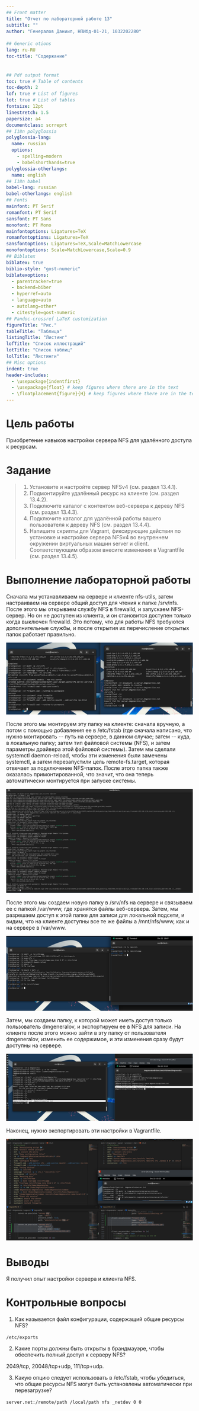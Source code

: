 ```yaml
---
## Front matter
title: "Отчет по лабораторной работе 13"
subtitle: ""
author: "Генералов Даниил, НПИбд-01-21, 1032202280"

## Generic otions
lang: ru-RU
toc-title: "Содержание"


## Pdf output format
toc: true # Table of contents
toc-depth: 2
lof: true # List of figures
lot: true # List of tables
fontsize: 12pt
linestretch: 1.5
papersize: a4
documentclass: scrreprt
## I18n polyglossia
polyglossia-lang:
  name: russian
  options:
	- spelling=modern
	- babelshorthands=true
polyglossia-otherlangs:
  name: english
## I18n babel
babel-lang: russian
babel-otherlangs: english
## Fonts
mainfont: PT Serif
romanfont: PT Serif
sansfont: PT Sans
monofont: PT Mono
mainfontoptions: Ligatures=TeX
romanfontoptions: Ligatures=TeX
sansfontoptions: Ligatures=TeX,Scale=MatchLowercase
monofontoptions: Scale=MatchLowercase,Scale=0.9
## Biblatex
biblatex: true
biblio-style: "gost-numeric"
biblatexoptions:
  - parentracker=true
  - backend=biber
  - hyperref=auto
  - language=auto
  - autolang=other*
  - citestyle=gost-numeric
## Pandoc-crossref LaTeX customization
figureTitle: "Рис."
tableTitle: "Таблица"
listingTitle: "Листинг"
lofTitle: "Список иллюстраций"
lotTitle: "Список таблиц"
lolTitle: "Листинги"
## Misc options
indent: true
header-includes:
  - \usepackage{indentfirst}
  - \usepackage{float} # keep figures where there are in the text
  - \floatplacement{figure}{H} # keep figures where there are in the text
---
```


# Цель работы

Приобретение навыков настройки сервера NFS для удалённого доступа к ресурсам.

# Задание

> 1. Установите и настройте сервер NFSv4 (см. раздел 13.4.1).
> 2. Подмонтируйте удалённый ресурс на клиенте (см. раздел 13.4.2).
> 3. Подключите каталог с контентом веб-сервера к дереву NFS (см. раздел 13.4.3).
> 4. Подключите каталог для удалённой работы вашего пользователя к дереву NFS (см. раздел 13.4.4).
> 5. Напишите скрипты для Vagrant, фиксирующие действия по установке и настройке сервера NFSv4 во внутреннем окружении виртуальных машин server и client. Соответствующим образом внесите изменения в Vagrantfile (см. раздел 13.4.5).

# Выполнение лабораторной работы

Сначала мы устанавливаем на сервере и клиенте nfs-utils,
затем настраиваем на сервере общий доступ для чтения к папке /srv/nfs.
После этого мы открываем службу NFS в firewalld,
и запускаем NFS-сервер.
Но он не доступен из клиента,
и он становится доступен только когда выключен firewalld.
Это потому, что для работы NFS требуются дополнительные службы,
и после открытия их перечисление открытых папок работает правильно.

![nfs](./1.png)

После этого мы монтируем эту папку на клиенте:
сначала вручную,
а потом с помощью добавления ее в /etc/fstab
(где сначала написано, что нужно монтировать -- путь на сервере, в данном случае;
затем -- куда, в локальную папку;
затем тип файловой системы (NFS),
и затем параметры драйвера этой файловой системы).
Затем мы сделали systemctl daemon-reload,
чтобы эти изменения были замечены systemctl,
а затем перезапустили цель remote-fs.target,
которая отвечает за подключение NFS-папок.
После этого папка также оказалась примонтированной,
что значит, что она теперь автоматически монтируется при запуске системы.

![nfs](./2.png)


После этого мы создаем новую папку в /srv/nfs на сервере
и связываем ее с папкой /var/www, где хранятся файлы веб-сервера.
Затем, мы разрешаем доступ к этой папке для записи для локальной подсети,
и видим, что на клиенте доступны все те же файлы а /mnt/nfs/www, как и на сервере в /var/www.

![nfs](./3.png)

Затем, мы создаем папку, к которой может иметь доступ только пользователь dmgeneralov,
и экспортируем ее в NFS для записи.
На клиенте после этого можно зайти в эту папку от пользователя dmgeneralov,
изменить ее содержимое,
и эти изменения сразу будут доступны на сервере.

![nfs](./4.png)

Наконец, нужно экспортировать эти настройки в Vagrantfile.

![vagrant](./5.png)

# Выводы

Я получил опыт настройки сервера и клиента NFS.


# Контрольные вопросы

1. Как называется файл конфигурации, содержащий общие ресурсы NFS?

`/etc/exports`

2. Какие порты должны быть открыты в брандмауэре, чтобы обеспечить полный доступ к серверу NFS?

2049/tcp, 20048/tcp+udp, 111/tcp+udp.

3. Какую опцию следует использовать в /etc/fstab, чтобы убедиться, что общие ресурсы NFS могут быть установлены автоматически при перезагрузке?

`server.net:/remote/path /local/path nfs _netdev 0 0`